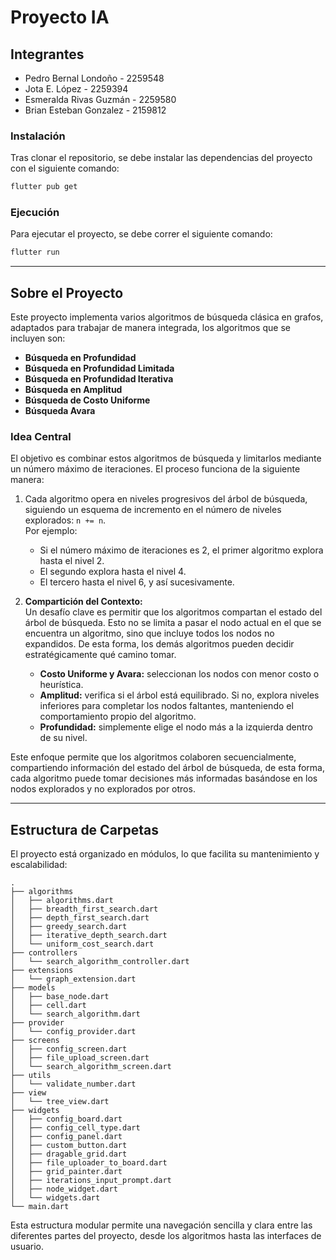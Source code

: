 # Proyecto IA

## Integrantes

- Pedro Bernal Londoño - 2259548
- Jota E. López - 2259394
- Esmeralda Rivas Guzmán - 2259580
- Brian Esteban Gonzalez - 2159812

### Instalación

Tras clonar el repositorio, se debe instalar las dependencias del proyecto con el siguiente comando:

```bash
flutter pub get
```

### Ejecución

Para ejecutar el proyecto, se debe correr el siguiente comando:

```bash
flutter run
```
---

## Sobre el Proyecto  

Este proyecto implementa varios algoritmos de búsqueda clásica en grafos, adaptados para trabajar de manera integrada, los algoritmos que se incluyen son:  

- **Búsqueda en Profundidad**  
- **Búsqueda en Profundidad Limitada**
- **Búsqueda en Profundidad Iterativa**  
- **Búsqueda en Amplitud**  
- **Búsqueda de Costo Uniforme**  
- **Búsqueda Avara**  

### Idea Central

El objetivo es combinar estos algoritmos de búsqueda y limitarlos mediante un número máximo de iteraciones. El proceso funciona de la siguiente manera:

1. Cada algoritmo opera en niveles progresivos del árbol de búsqueda, siguiendo un esquema de incremento en el número de niveles explorados: `n += n`.  
   Por ejemplo:

   - Si el número máximo de iteraciones es 2, el primer algoritmo explora hasta el nivel 2.
   - El segundo explora hasta el nivel 4.
   - El tercero hasta el nivel 6, y así sucesivamente.

2. **Compartición del Contexto:**  
   Un desafío clave es permitir que los algoritmos compartan el estado del árbol de búsqueda. Esto no se limita a pasar el nodo actual en el que se encuentra 
   un algoritmo, sino que incluye todos los nodos no expandidos. De esta forma, los demás algoritmos pueden decidir estratégicamente qué camino tomar.

   - **Costo Uniforme y Avara:** seleccionan los nodos con menor costo o heurística.
   - **Amplitud:** verifica si el árbol está equilibrado. Si no, explora niveles inferiores para completar los nodos faltantes, manteniendo el comportamiento propio del algoritmo.
   - **Profundidad:** simplemente elige el nodo más a la izquierda dentro de su nivel.

Este enfoque permite que los algoritmos colaboren secuencialmente, compartiendo información del estado del árbol de búsqueda, de esta forma, cada algoritmo puede tomar decisiones más informadas basándose en los nodos explorados y no explorados por otros.



---

## Estructura de Carpetas

El proyecto está organizado en módulos, lo que facilita su mantenimiento y escalabilidad:

```
.
├── algorithms                     
│   ├── algorithms.dart
│   ├── breadth_first_search.dart
│   ├── depth_first_search.dart
│   ├── greedy_search.dart
│   ├── iterative_depth_search.dart
│   └── uniform_cost_search.dart
├── controllers                    
│   └── search_algorithm_controller.dart
├── extensions                     
│   └── graph_extension.dart
├── models                         
│   ├── base_node.dart
│   ├── cell.dart
│   └── search_algorithm.dart
├── provider                       
│   └── config_provider.dart
├── screens                        
│   ├── config_screen.dart
│   ├── file_upload_screen.dart
│   └── search_algorithm_screen.dart
├── utils                          
│   └── validate_number.dart
├── view                           
│   └── tree_view.dart
├── widgets                        
│   ├── config_board.dart
│   ├── config_cell_type.dart
│   ├── config_panel.dart
│   ├── custom_button.dart
│   ├── dragable_grid.dart
│   ├── file_uploader_to_board.dart
│   ├── grid_painter.dart
│   ├── iterations_input_prompt.dart
│   ├── node_widget.dart
│   └── widgets.dart
└── main.dart                      
```

Esta estructura modular permite una navegación sencilla y clara entre las diferentes partes del proyecto, desde los algoritmos hasta las interfaces de usuario.
